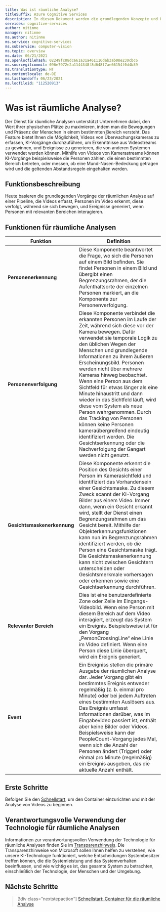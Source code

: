 ```yaml
---
title: Was ist räumliche Analyse?
titleSuffix: Azure Cognitive Services
description: In diesem Dokument werden die grundlegenden Konzepte und Features eines Containers zur räumlichen Analyse für maschinelles Sehen erläutert.
services: cognitive-services
author: nitinme
manager: nitinme
ms.author: nitinme
ms.service: cognitive-services
ms.subservice: computer-vision
ms.topic: overview
ms.date: 06/21/2021
ms.openlocfilehash: 02249fc08dc661a31a461116dab3ab08e230cbc6
ms.sourcegitcommit: 096e7972e2a1144348f8d648f7ae66154f0d4b39
ms.translationtype: HT
ms.contentlocale: de-DE
ms.lasthandoff: 06/23/2021
ms.locfileid: "112520913"
---
```

# <a name="what-is-spatial-analysis"></a>Was ist räumliche Analyse?

Der Dienst für räumliche Analysen unterstützt Unternehmen dabei, den Wert ihrer physischen Plätze zu maximieren, indem man die Bewegungen und Präsenz der Menschen in einem bestimmten Bereich versteht. Das Feature bietet Ihnen die Möglichkeit, Videos von Überwachungskameras zu erfassen, KI-Vorgänge durchzuführen, um Erkenntnisse aus Videostreams zu gewinnen, und Ereignisse zu generieren, die von anderen Systemen verwendet werden können. Mithilfe von Videos von Kamerastreams können KI-Vorgänge beispielsweise die Personen zählen, die einen bestimmten Bereich betreten, oder messen, ob eine Mund-Nasen-Bedeckung getragen wird und die geltenden Abstandsregeln eingehalten werden.

<!--This documentation contains the following types of articles:
* The [quickstarts](./quickstarts-sdk/analyze-image-client-library.md) are step-by-step instructions that let you make calls to the service and get results in a short period of time. 
* The [how-to guides](./Vision-API-How-to-Topics/HowToCallVisionAPI.md) contain instructions for using the service in more specific or customized ways.
* The [conceptual articles](tbd) provide in-depth explanations of the service's functionality and features.
* The [tutorials](./tutorials/storage-lab-tutorial.md) are longer guides that show you how to use this service as a component in broader business solutions.-->

## <a name="what-it-does"></a>Funktionsbeschreibung

Heute basieren die grundlegenden Vorgänge der räumlichen Analyse auf einer Pipeline, die Videos erfasst, Personen im Video erkennt, diese verfolgt, während sie sich bewegen, und Ereignisse generiert, wenn Personen mit relevanten Bereichen interagieren.

## <a name="spatial-analysis-features"></a>Funktionen für räumliche Analysen

| Funktion | Definition |
|------|------------|
| **Personenerkennung** | Diese Komponente beantwortet die Frage, wo sich die Personen auf einem Bild befinden. Sie findet Personen in einem Bild und übergibt einen Begrenzungsrahmen, der die Aufenthaltsorte der einzelnen Personen markiert, an die Komponente zur Personenverfolgung. |
| **Personenverfolgung** | Diese Komponente verbindet die erkannten Personen im Laufe der Zeit, während sich diese vor der Kamera bewegen. Dafür verwendet sie temporale Logik zu den üblichen Wegen der Menschen und grundlegende Informationen zu ihrem äußeren Erscheinungsbild. Personen werden nicht über mehrere Kameras hinweg beobachtet. Wenn eine Person aus dem Sichtfeld für etwas länger als eine Minute hinaustritt und dann wieder in das Sichtfeld läuft, wird diese vom System als neue Person wahrgenommen. Durch das Tracking von Personen können keine Personen kameraübergreifend eindeutig identifiziert werden. Die Gesichtserkennung oder die Nachverfolgung der Gangart werden nicht genutzt. |
| **Gesichtsmaskenerkennung** | Diese Komponente erkennt die Position des Gesichts einer Person im Kamerasichtfeld und identifiziert das Vorhandensein einer Gesichtsmaske. Zu diesem Zweck scannt der KI-Vorgang Bilder aus einem Video. Immer dann, wenn ein Gesicht erkannt wird, stellt der Dienst einen Begrenzungsrahmen um das Gesicht bereit. Mithilfe der Objekterkennungsfunktionen kann nun im Begrenzungsrahmen identifiziert werden, ob die Person eine Gesichtsmaske trägt. Die Gesichtsmaskenerkennung kann nicht zwischen Gesichtern unterscheiden oder Gesichtsmerkmale vorhersagen oder erkennen sowie eine Gesichtserkennung durchführen. |
| **Relevanter Bereich** | Dies ist eine benutzerdefinierte Zone oder Zeile im Eingangs-Videobild. Wenn eine Person mit diesem Bereich auf dem Video interagiert, erzeugt das System ein Ereignis. Beispielsweise ist für den Vorgang „PersonCrossingLine“ eine Linie im Video definiert. Wenn eine Person diese Linie überquert, wird ein Ereignis generiert. |
| **Event** | Ein Ereigniss stellen die primäre Ausgabe der räumlichen Analyse dar. Jeder Vorgang gibt ein bestimmtes Ereignis entweder regelmäßig (z. b. einmal pro Minute) oder bei jedem Auftreten eines bestimmten Auslösers aus. Das Ereignis umfasst Informationen darüber, was im Eingabevideo passiert ist, enthält aber keine Bilder oder Videos. Beispielsweise kann der PeopleCount-Vorgang jedes Mal, wenn sich die Anzahl der Personen ändert (Trigger) oder einmal pro Minute (regelmäßig) ein Ereignis ausgeben, das die aktuelle Anzahl enthält. |

## <a name="get-started"></a>Erste Schritte

Befolgen Sie den [Schnellstart](spatial-analysis-container.md), um den Container einzurichten und mit der Analyse von Videos zu beginnen.

## <a name="responsible-use-of-spatial-analysis-technology"></a>Verantwortungsvolle Verwendung der Technologie für räumliche Analysen

Informationen zur verantwortungsvollen Verwendung der Technologie für räumliche Analysen finden Sie im [Transparenzhinweis](/legal/cognitive-services/computer-vision/transparency-note-spatial-analysis?context=%2fazure%2fcognitive-services%2fComputer-vision%2fcontext%2fcontext). Die Transparenzhinweise von Microsoft sollen Ihnen helfen zu verstehen, wie unsere KI-Technologie funktioniert, welche Entscheidungen Systembesitzer treffen können, die die Systemleistung und das Systemverhalten beeinflussen, und wie wichtig es ist, das gesamte System zu betrachten, einschließlich der Technologie, der Menschen und der Umgebung.

## <a name="next-steps"></a>Nächste Schritte

> [!div class="nextstepaction"]
> [Schnellstart: Container für die räumliche Analyse](spatial-analysis-container.md)

